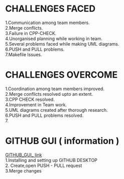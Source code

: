 # CHALLENGES FACED

1.Communication among team members.<br>2.Merge conflicts.<br>3.Failure in CPP-CHECK.<br>4.Unorganised planning while working in team.<br>5.Several problems faced while making UML diagrams.<br>6.PUSH and PULL problems.<br>7.Makefile Issues.


# CHALLENGES OVERCOME

1.Coordination among team members improved.<br>2.Merge conflicts resolved upto an extent.<br>3.CPP CHECK resolved.<br>4.Improvement in Team work.<br>5.UML diagrams created after thorough research.<br>6.PUSH and PULL problems resolved.<br>7.

# GITHUB GUI ( information )
[GITHUB_GUI_ link](https://www.softwaretestinghelp.com/github-desktop-tutorial/)<br>1.Installing and setting up GITHUB DESKTOP<br>2. Create,open PUSH - PULL request<br>3.Merge changes 

